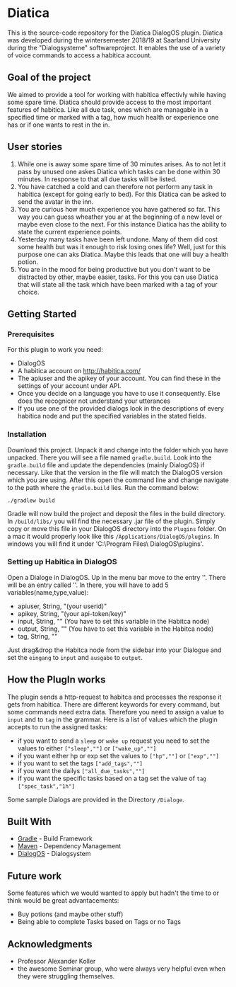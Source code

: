 # Diatica
This is the source-code repository for the Diatica DialogOS plugin. Diatica was developed during the wintersemester 2018/19 at Saarland University during the "Dialogsysteme" softwareproject. It enables the use of a variety of voice commands to access a habitica account. 

## Goal of the project
We aimed to provide a tool for working with habitica effectivly while having some spare time. Diatica should provide access to the most important features of habitica. Like all due task, ones which are managable in a specified time or marked with a tag, how much health or experience one has or if one wants to rest in the in.

## User stories
1. While one is away some spare time of 30 minutes arises. As to not let it pass by unused one askes Diatica which tasks can be done within 30 minutes. In response to that all due tasks will be listed.
2. You have catched a cold and can therefore not perform any task in habitica (except for going early to bed). For this Diatica can be asked to send the avatar in the inn.
3. You are curious how much experience you have gathered so far. This way you can guess wheather you ar at the beginning of a new level or maybe even close to the next. For this instance Diatica has the ability to state the current experience points.
4. Yesterday many tasks have been left undone. Many of them did cost some health but was it enough to risk losing ones life? Well, just for this purpose one can aks Diatica. Maybe this leads that one will buy a health potion.
5. You are in the mood for being productive but you don't want to be distracted by other, maybe easier, tasks. For this you can use Diatica that will state all the task which have been marked with a tag of your choice. 

## Getting Started

### Prerequisites
For this plugin to work you need:
- DialogOS
- A habitica account on http://habitica.com/
- The apiuser and the apikey of your account. You can find these in the settings of your account under API.
- Once you decide on a language you have to use it consequently. Else does the recognicer not understand your utterances
- If you use one of the provided dialogs look in the descriptions of every habitica node and put the specified variables in the stated fields.

### Installation
Download this project. Unpack it and change into the folder which you have unpacked.
There you will see a file named `gradle.build`.
Look into the `gradle.build` file and update the dependencies (mainly DialogOS) if necessary.
Like that the version in the file will match the DialogOS version which you are using.
After this open the command line and change navigate to the path where the `gradle.build` lies.
Run the command below:

```
./gradlew build
```

Gradle will now build the project and deposit the files in the build directory. In `/build/libs/` you will find the necessary .jar file of the plugin. Simply copy or move this file in your DialogOS directory into the `Plugins` folder. 
On a mac it would properly look like this `/Applications/DialogOS/plugins`.
In windows you will find it under 'C:\Program Files\ DialogOS\plugins'.

### Setting up Habitica in DialogOS
Open a Dialoge in DialogOS. Up in the menu bar move to the entry ''. There will be an entry called ''. In there, you will have to add 5 variables(name,type,value):

  - apiuser, String, "(your userid)"
  - apikey, String, "(your api-token/key)"
  - input, String, "" (You have to set this variable in the Habitca node)
  - output, String, "" (You have to set this variable in the Habitca node)
  - tag, String, ""
  
 Just drag&drop the Habitca node from the sidebar into your Dialogue and set the `eingang` to `input` and  `ausgabe` to `output`.

## How the PlugIn works
The plugin sends a http-request to habitca and processes the response it gets from habitica. There are different keywords for every command, but some commands need extra data. Therefore you need to assign a value to `input` and to `tag` in the grammar.
Here is a list of values which the plugin accepts to run the assigned tasks:

- if you want to send a `sleep` or `wake up` request you need to set the values to either `["sleep",""]` or `["wake_up",""]` 
- if you want either hp or exp set the values to `["hp",""]` or `["exp",""]`
- if you want to set the tags `["add_tags",""]`
- if you want the dailys `["all_due_tasks",""]`
- if you want the specific tasks based on a tag set the value of `tag` `["spec_task","1h"]`

Some sample Dialogs are provided in the Directory `/Dialoge`.

## Built With

* [Gradle](https://github.com/gradle/gradle) - Build Framework
* [Maven](https://maven.apache.org/) - Dependency Management
* [DialogOS](https://github.com/dialogos-project/dialogos) - Dialogsystem

## Future work
Some features which we would wanted to apply but hadn't the time to or think would be great advantacements:
- Buy potions (and maybe other stuff)
- Being able to complete Tasks based on Tags or no Tags

## Acknowledgments
* Professor Alexander Koller
* the awesome Seminar group, who were always very helpful even when they were struggling themselves.
